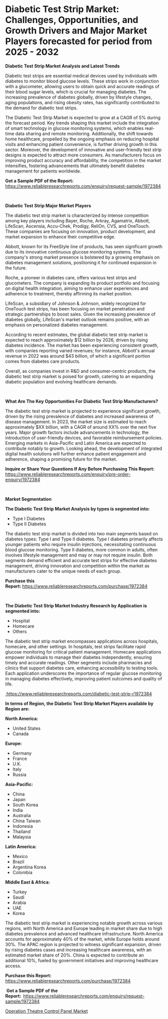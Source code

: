 <p><h1>Diabetic Test Strip Market: Challenges, Opportunities, and Growth Drivers and Major Market Players forecasted for period from 2025 - 2032</h1></p><p><strong>Diabetic Test Strip Market Analysis and Latest Trends</strong></p>
<p><p>Diabetic test strips are essential medical devices used by individuals with diabetes to monitor blood glucose levels. These strips work in conjunction with a glucometer, allowing users to obtain quick and accurate readings of their blood sugar levels, which is crucial for managing diabetes. The increasing prevalence of diabetes globally, driven by lifestyle changes, aging populations, and rising obesity rates, has significantly contributed to the demand for diabetic test strips.</p><p>The Diabetic Test Strip Market is expected to grow at a CAGR of 5% during the forecast period. Key trends shaping this market include the integration of smart technology in glucose monitoring systems, which enables real-time data sharing and remote monitoring. Additionally, the shift towards home healthcare, propelled by the ongoing emphasis on reducing hospital visits and enhancing patient convenience, is further driving growth in this sector. Moreover, the development of innovative and user-friendly test strip designs is expected to attract more consumers. As manufacturers focus on improving product accuracy and affordability, the competition in the market intensifies, fostering advancements that ultimately benefit diabetes management for patients worldwide.</p></p>
<p><strong>Get a Sample PDF of the Report:&nbsp;</strong> <a href="https://www.reliableresearchreports.com/enquiry/request-sample/1972384?utm_campaign=3064&utm_medium=2&utm_source=Github&utm_content=ia&utm_term=04032025&utm_id=diabetic-test-strip">https://www.reliableresearchreports.com/enquiry/request-sample/1972384</a></p>
<p>&nbsp;</p>
<p><strong>Diabetic Test Strip Major Market Players</strong></p>
<p><p>The diabetic test strip market is characterized by intense competition among key players including Bayer, Roche, Arkray, Agamatrix, Abbott, LifeScan, Ascensia, Accu-Chek, Prodigy, ReliOn, CVS, and OneTouch. These companies are focusing on innovation, product development, and market expansion to enhance their competitive edge.</p><p>Abbott, known for its FreeStyle line of products, has seen significant growth due to its innovative continuous glucose monitoring systems. The company's strong market presence is bolstered by a growing emphasis on diabetes management solutions, positioning it for continued expansion in the future.</p><p>Roche, a pioneer in diabetes care, offers various test strips and glucometers. The company is expanding its product portfolio and focusing on digital health integration, aiming to enhance user experiences and adherence to treatment, thereby affirming its market position.</p><p>LifeScan, a subsidiary of Johnson & Johnson, widely recognized for OneTouch test strips, has been focusing on market penetration and strategic partnerships to boost sales. Given the increasing prevalence of diabetes globally, LifeScan's market outlook remains positive, with an emphasis on personalized diabetes management.</p><p>According to recent estimates, the global diabetic test strip market is expected to reach approximately $12 billion by 2026, driven by rising diabetes incidence. The market has been experiencing consistent growth, with companies reporting varied revenues; for instance, Abbott's annual revenue in 2022 was around $43 billion, of which a significant portion comes from diabetes care products.</p><p>Overall, as companies invest in R&D and consumer-centric products, the diabetic test strip market is poised for growth, catering to an expanding diabetic population and evolving healthcare demands.</p></p>
<p>&nbsp;</p>
<p><strong>What Are The Key Opportunities For Diabetic Test Strip Manufacturers?</strong></p>
<p><p>The diabetic test strip market is projected to experience significant growth, driven by the rising prevalence of diabetes and increased awareness of disease management. In 2023, the market size is estimated to reach approximately $XX billion, with a CAGR of around XX% over the next five years. Major growth factors include advancements in technology, the introduction of user-friendly devices, and favorable reimbursement policies. Emerging markets in Asia-Pacific and Latin America are expected to contribute notably to growth. Looking ahead, the development of integrated digital health solutions will further enhance patient engagement and adherence, shaping a promising future for the market.</p></p>
<p><strong>Inquire or Share Your Questions If Any Before Purchasing This Report:</strong> <a href="https://www.reliableresearchreports.com/enquiry/pre-order-enquiry/1972384?utm_campaign=3064&utm_medium=2&utm_source=Github&utm_content=ia&utm_term=04032025&utm_id=diabetic-test-strip">https://www.reliableresearchreports.com/enquiry/pre-order-enquiry/1972384</a></p>
<p>&nbsp;</p>
<p><strong>Market Segmentation</strong></p>
<p><strong>The Diabetic Test Strip Market Analysis by types is segmented into:</strong></p>
<p><ul><li>Type I Diabetes</li><li>Type II Diabetes</li></ul></p>
<p><p>The diabetic test strip market is divided into two main segments based on diabetes types: Type I and Type II diabetes. Type I diabetes primarily affects younger patients who require insulin injections, necessitating continuous blood glucose monitoring. Type II diabetes, more common in adults, often involves lifestyle management and may or may not require insulin. Both segments demand efficient and accurate test strips for effective diabetes management, driving innovation and competition within the market as manufacturers cater to the unique needs of each group.</p></p>
<p><strong>Purchase this Report:&nbsp;</strong><a href="https://www.reliableresearchreports.com/purchase/1972384?utm_campaign=3064&utm_medium=2&utm_source=Github&utm_content=ia&utm_term=04032025&utm_id=diabetic-test-strip">https://www.reliableresearchreports.com/purchase/1972384</a></p>
<p>&nbsp;</p>
<p><strong>The Diabetic Test Strip Market Industry Research by Application is segmented into:</strong></p>
<p><ul><li>Hospital</li><li>Homecare</li><li>Others</li></ul></p>
<p><p>The diabetic test strip market encompasses applications across hospitals, homecare, and other settings. In hospitals, test strips facilitate rapid glucose monitoring for critical patient management. Homecare applications empower individuals to manage their diabetes independently, ensuring timely and accurate readings. Other segments include pharmacies and clinics that support diabetes care, enhancing accessibility to testing tools. Each application underscores the importance of regular glucose monitoring in managing diabetes effectively, improving patient outcomes and quality of life.</p></p>
<p><a href="https://www.reliableresearchreports.com/diabetic-test-strip-r1972384?utm_campaign=3064&utm_medium=2&utm_source=Github&utm_content=ia&utm_term=04032025&utm_id=diabetic-test-strip">&nbsp;https://www.reliableresearchreports.com/diabetic-test-strip-r1972384</a></p>
<p><strong>In terms of Region, the Diabetic Test Strip Market Players available by Region are:</strong></p>
<p>
    <p> <strong> North America: </strong>
        <ul>
            <li>United States</li>
            <li>Canada</li>
        </ul>
        </p> 
    <p> <strong> Europe: </strong>
        <ul>
            <li>Germany</li>
            <li>France</li>
            <li>U.K.</li>
            <li>Italy</li>
            <li>Russia</li>
        </ul>
        </p> 
    <p> <strong> Asia-Pacific: </strong>
        <ul>
            <li>China</li>
            <li>Japan</li>
            <li>South Korea</li>
            <li>India</li>
            <li>Australia</li>
            <li>China Taiwan</li>
            <li>Indonesia</li>
            <li>Thailand</li>
            <li>Malaysia</li>
        </ul>
        </p> 
    <p> <strong> Latin America: </strong>
        <ul>
            <li>Mexico</li>
            <li>Brazil</li>
            <li>Argentina Korea</li>
            <li>Colombia</li>
        </ul>
        </p> 
    <p> <strong> Middle East & Africa: </strong>
        <ul>
            <li>Turkey</li>
            <li>Saudi</li>
            <li>Arabia</li>
            <li>UAE</li>
            <li>Korea</li>
        </ul>
    </p>
    </p>
<p><p>The diabetic test strip market is experiencing notable growth across various regions, with North America and Europe leading in market share due to high diabetes prevalence and advanced healthcare infrastructure. North America accounts for approximately 40% of the market, while Europe holds around 30%. The APAC region is projected to witness significant expansion, driven by rising diabetes cases and increasing healthcare awareness, with an estimated market share of 20%. China is expected to contribute an additional 10%, fueled by government initiatives and improving healthcare access.</p></p>
<p><strong>Purchase this Report: </strong><a href="https://www.reliableresearchreports.com/purchase/1972384?utm_campaign=3064&utm_medium=2&utm_source=Github&utm_content=ia&utm_term=04032025&utm_id=diabetic-test-strip">https://www.reliableresearchreports.com/purchase/1972384</a></p>
<p>&nbsp;<strong>Get a Sample PDF of the Report:&nbsp;&nbsp;</strong><a href="https://www.reliableresearchreports.com/enquiry/request-sample/1972384?utm_campaign=3064&utm_medium=2&utm_source=Github&utm_content=ia&utm_term=04032025&utm_id=diabetic-test-strip">https://www.reliableresearchreports.com/enquiry/request-sample/1972384</a></p>
<p><strong></strong></p>
<p><p><a href="https://github.com/rianttegang/Market-Research-Report-List-1/blob/main/operation-theatre-control-panel-market.md?utm_campaign=3064&utm_medium=2&utm_source=Github&utm_content=ia&utm_term=04032025&utm_id=diabetic-test-strip">Operation Theatre Control Panel Market</a></p></p>